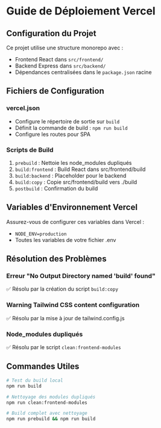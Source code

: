 # Guide de Déploiement Vercel

## Configuration du Projet

Ce projet utilise une structure monorepo avec :
- Frontend React dans `src/frontend/`
- Backend Express dans `src/backend/`
- Dépendances centralisées dans le `package.json` racine

## Fichiers de Configuration

### vercel.json
- Configure le répertoire de sortie sur `build`
- Définit la commande de build : `npm run build`
- Configure les routes pour SPA

### Scripts de Build
1. `prebuild` : Nettoie les node_modules dupliqués
2. `build:frontend` : Build React dans src/frontend/build
3. `build:backend` : Placeholder pour le backend
4. `build:copy` : Copie src/frontend/build vers ./build
5. `postbuild` : Confirmation du build

## Variables d'Environnement Vercel

Assurez-vous de configurer ces variables dans Vercel :
- `NODE_ENV=production`
- Toutes les variables de votre fichier .env

## Résolution des Problèmes

### Erreur "No Output Directory named 'build' found"
✅ Résolu par la création du script `build:copy`

### Warning Tailwind CSS content configuration
✅ Résolu par la mise à jour de tailwind.config.js

### Node_modules dupliqués
✅ Résolu par le script `clean:frontend-modules`

## Commandes Utiles

```bash
# Test du build local
npm run build

# Nettoyage des modules dupliqués
npm run clean:frontend-modules

# Build complet avec nettoyage
npm run prebuild && npm run build
```
